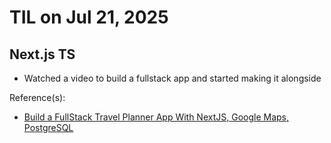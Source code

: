 # TIL on Jul 21, 2025
## Next.js TS 
- Watched a video to build a fullstack app and started making it alongside

Reference(s): 
- [Build a FullStack Travel Planner App With NextJS, Google Maps, PostgreSQL](https://youtu.be/j7Qu65rUcsY?si=ZLXzg3pI0_UZ0ZV4)
